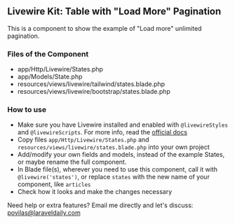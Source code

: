 ## Livewire Kit: Table with "Load More" Pagination

This is a component to show the example of "Load more" unlimited pagination.


### Files of the Component

- app/Http/Livewire/States.php 
- app/Models/State.php
- resources/views/livewire/tailwind/states.blade.php
- resources/views/livewire/bootstrap/states.blade.php


### How to use

- Make sure you have Livewire installed and enabled with `@livewireStyles` and `@livewireScripts`. For more info, read the [official docs](https://laravel-livewire.com/docs/2.x/quickstart) 
- Copy files `app/Http/Livewire/States.php` and `resources/views/livewire/states.blade.php` into your own project
- Add/modify your own fields and models, instead of the example States, or maybe rename the full component.
- In Blade file(s), wherever you need to use this component, call it with `@livewire('states')`, or replace `states` with the new name of your component, like `articles`
- Check how it looks and make the changes necessary


Need help or extra features? Email me directly and let's discuss: povilas@laraveldaily.com 